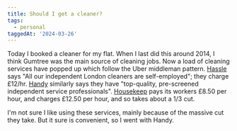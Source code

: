 ```yaml
---
title: Should I get a cleaner?
tags:
  - personal
taggedAt: '2024-03-26'
---
```


Today I booked a cleaner for my flat. When I last did this around 2014, I think Gumtree was the main source of cleaning jobs. Now a load of cleaning services have popped up which follow the Uber middleman pattern. [Hassle](https://hassle.com/uk/london) says "All our independent London cleaners are self-employed"; they charge £12/hr. [Handy](https://www.handy.com/cleaning-services/london) similarly says they have "top-quality, pre-screened independent service professionals". [Housekeep](https://housekeep.com/) pays its workers £8.50 per hour, and charges £12.50 per hour, and so takes about a 1/3 cut.

I'm not sure I like using these services, mainly because of the massive cut they take. But it sure is convenient, so I went with Handy.

